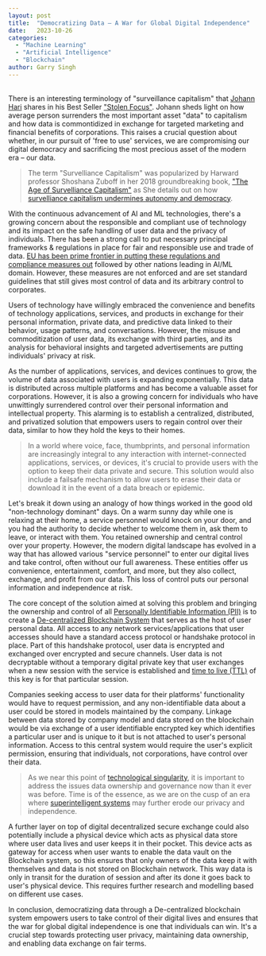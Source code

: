 ```yaml
---
layout: post
title:  "Democratizing Data – A War for Global Digital Independence"
date:   2023-10-26
categories: 
  - "Machine Learning"
  - "Artificial Intelligence"
  - "Blockchain"
author: Garry Singh
---
```

<br>
There is an interesting terminology of "surveillance capitalism" that <a href="https://en.wikipedia.org/wiki/Johann_Hari" target="_blank">Johann Hari</a> shares in his Best Seller <a href="https://www.goodreads.com/book/show/57933306-stolen-focus" target="_blank">"Stolen Focus"</a>. Johann sheds light on how average person surrenders the most important asset "data" to capitalism and how data is commontidized in exchange for targeted marketing and financial benefits of corporations. This raises a crucial question about whether, in our pursuit of 'free to use' services, we are compromising our digital democracy and sacrificing the most precious asset of the modern era – our data.

<blockquote>The term "Survelliance Capitalism" was popularized by Harward professor Shoshana Zuboff in her 2018 groundbreaking book, <a href="https://www.goodreads.com/en/book/show/26195941" target="_blank">"The Age of Survelliance Capitalism"</a> as She details out on how <a href="https://news.harvard.edu/gazette/story/2019/03/harvard-professor-says-surveillance-capitalism-is-undermining-democracy/" target="_blank">survelliance capitalism undermines autonomy and democracy</a>. </blockquote>

With the continuous advancement of AI and ML technologies, there's a growing concern about the responsible and compliant use of technology and its impact on the safe handling of user data and the privacy of individuals. There has been a strong call to put necessary principal frameworks & regulations in place for fair and responsible use and trade of data. <a href="https://digital-strategy.ec.europa.eu/en/policies/regulatory-framework-ai" target="_blank">EU has been prime frontier in putting these regulations and compliance measures out</a> followed by other nations leading in AI/ML domain. However, these measures are not enforced and are set standard guidelines that still gives most control of data and its arbitrary control to corporates. 

Users of technology have willingly embraced the convenience and benefits of technology applications, services, and products in exchange for their personal information, private data, and predictive data linked to their behavior, usage patterns, and conversations. However, the misuse and commoditization of user data, its exchange with third parties, and its analysis for behavioral insights and targeted advertisements are putting individuals' privacy at risk.

As the number of applications, services, and devices continues to grow, the volume of data associated with users is expanding exponentially. This data is distributed across multiple platforms and has become a valuable asset for corporations. However, it is also a growing concern for individuals who have unwittingly surrendered control over their personal information and intellectual property. This alarming  is to establish a centralized, distributed, and privatized solution that empowers users to regain control over their data, similar to how they hold the keys to their homes. 

<blockquote>In a world where voice, face, thumbprints, and personal information are increasingly integral to any interaction with internet-connected applications, services, or devices, it's crucial to provide users with the option to keep their data private and secure. This solution would also include a failsafe mechanism to allow users to erase their data or download it in the event of a data breach or epidemic.</blockquote>

Let's break it down using an analogy of how things worked in the good old "non-technology dominant" days. On a warm sunny day while one is relaxing at their home, a service personnel would knock on your door, and you had the authority to decide whether to welcome them in, ask them to leave, or interact with them. You retained ownership and central control over your property. However, the modern digital landscape has evolved in a way that has allowed various "service personnel" to enter our digital lives and take control, often without our full awareness. These entities offer us convenience, entertainment, comfort, and more, but they also collect, exchange, and profit from our data. This loss of control puts our personal information and independence at risk.

The core concept of the solution aimed at solving this problem and bringing the ownership and control of all <a href="https://www.ibm.com/topics/pii#:~:text=Personally%20identifiable%20information%20(PII)%20is,full%20name%2C%20or%20email%20address." target="_blank">Personally Identifiable Information (PII)</a> is to create a <a href="https://aws.amazon.com/blockchain/decentralization-in-blockchain/" target="_blank">De-centralized Blockchain System</a> that serves as the host of user personal data. All access to any network services/applications that user accesses should have a standard access  protocol or handshake protocol in place. Part of this handshake protocol, user data is encrypted and exchanged over encrypted and secure channels. User data is not decryptable without a temporary digital private key that user exchanges when a new session with the service is established and <a href="https://www.cloudflare.com/learning/cdn/glossary/time-to-live-ttl/#:~:text=upContact%20Sales-,What%20is%20time%2Dto%2Dlive%20(TTL)%3F,CDN%20caching%20and%20DNS%20caching." target="_blank">time to live (TTL)</a> of this key is for that particular session.

Companies seeking access to user data for their platforms' functionality would have to request permission, and any non-identifiable data about a user could be stored in models maintained by the company. Linkage between data stored by company model and data stored on the blockchain would be via exchange of a user identifiable encrypted key which identifies a particular user and is unique to it but is not attached to user's personal information. Access to this central system would require the user's explicit permission, ensuring that individuals, not corporations, have control over their data. 

<blockquote>As we near this point of <a href="https://en.wikipedia.org/wiki/Technological_singularity" target="_blank">technological singularity</a>, it is important to address the issues data ownership and governance now than it ever was before. Time is of the essence, as we are on the cusp of an era where <a href="https://nickbostrom.com/superintelligence" target="_blank">superintelligent systems</a> may further erode our privacy and independence. </blockquote>

A further layer on top of digital decentralized secure exchange could also potentially include a physical device which acts as physical data store where user data lives and user keeps it in their pocket. This device acts as gateway for access when user wants to enable the data vault on the Blockchain system, so this ensures that only owners of the data keep it with themselves and data is not stored on Blockchain network. This way data is only in transit for the duration of session and after its done it goes back to user's physical device. This requires further research and modelling based on different use cases.

In conclusion, democratizing data through a De-centralized blockchain system empowers users to take control of their digital lives and ensures that the war for global digital independence is one that individuals can win. It's a crucial step towards protecting user privacy, maintaining data ownership, and enabling data exchange on fair terms.